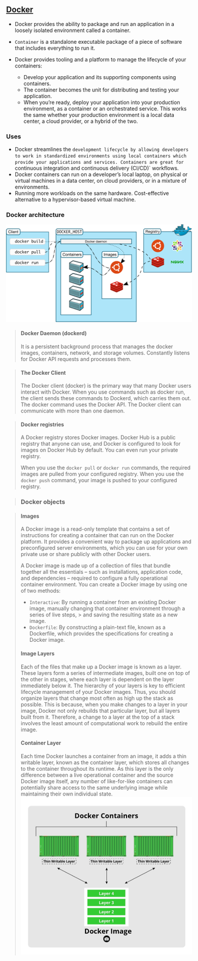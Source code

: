 ## [Docker](https://docs.docker.com/get-started/overview/)

- Docker provides the ability to package and run an application in a loosely isolated environment called a container.
- `Container` is a standalone executable package of a piece of software that includes everything to run it.
- Docker provides tooling and a platform to manage the lifecycle of your containers:

  - Develop your application and its supporting components using containers.
  - The container becomes the unit for distributing and testing your application.
  - When you’re ready, deploy your application into your production environment, as a container or an orchestrated service. This works the same whether your production environment is a local data center, a cloud provider, or a hybrid of the two.

### Uses

- Docker streamlines the `development lifecycle by allowing developers to work in standardized environments using local containers which provide your applications and services. Containers are great for `continuous integration and continuous delivery (CI/CD)` workflows.
- Docker containers can run on a developer’s local laptop, on physical or virtual machines in a data center, on cloud providers, or in a mixture of environments.
- Running more workloads on the same hardware. Cost-effective alternative to a hypervisor-based virtual machine.

### Docker architecture

![Docker architecture](../assests/docker-arch.svg)

> #### Docker Daemon (dockerd)
>
> It is a persistent background process that manages the docker images, containers, network, and storage volumes. Constantly listens for Docker API requests and processes them.

> #### The Docker Client
>
> The Docker client (docker) is the primary way that many Docker users interact with Docker. When you use commands such as docker run, the client sends these commands to Dockerd, which carries them out. The docker command uses the Docker API. The Docker client can communicate with more than one daemon.

> #### Docker registries
>
> A Docker registry stores Docker images. Docker Hub is a public registry that anyone can use, and Docker is configured to look for images on Docker Hub by default. You can even run your private registry.
>
> When you use the `docker pull` or `docker run` commands, the required images are pulled from your configured registry. When you use the `docker push` command, your image is pushed to your configured registry.

> ### Docker objects

> #### Images
>
> A Docker image is a read-only template that contains a set of instructions for creating a container that can run on the Docker platform. It provides a convenient way to package up applications and preconfigured server environments, which you can use for your own private use or share publicly with other Docker users.
>
> A Docker image is made up of a collection of files that bundle together all the essentials – such as installations, application code, and dependencies – required to configure a fully operational container environment. You can create a Docker image by using one of two methods:
>
> - `Interactive`: By running a container from an existing Docker image, manually changing that container environment through a series of live steps, > and saving the resulting state as a new image.
> - `Dockerfile`: By constructing a plain-text file, known as a Dockerfile, which provides the specifications for creating a Docker image.
>
> #### Image Layers
>
> Each of the files that make up a Docker image is known as a layer. These layers form a series of intermediate images, built one on top of the other in stages, where each layer is dependent on the layer immediately below it. The hierarchy of your layers is key to efficient lifecycle management of your Docker images. Thus, you should organize layers that change most often as high up the stack as possible. This is because, when you make changes to a layer in your image, Docker not only rebuilds that particular layer, but all layers built from it. Therefore, a change to a layer at the top of a stack involves the least amount of computational work to rebuild the entire image.
>
> #### Container Layer
>
> Each time Docker launches a container from an image, it adds a thin writable layer, known as the container layer, which stores all changes to the container throughout its runtime. As this layer is the only difference between a live operational container and the source Docker image itself, any number of like-for-like containers can potentially share access to the same underlying image while maintaining their own individual state.
> ![Container Layer](../assests/docker-container-layer.jpg)
